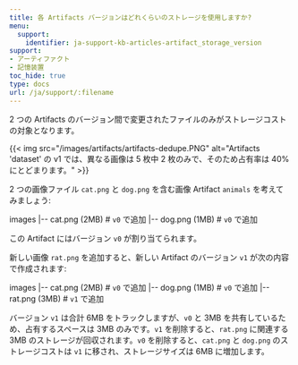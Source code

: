 ```yaml
---
title: 各 Artifacts バージョンはどれくらいのストレージを使用しますか?
menu:
  support:
    identifier: ja-support-kb-articles-artifact_storage_version
support:
- アーティファクト
- 記憶装置
toc_hide: true
type: docs
url: /ja/support/:filename
---
```


2 つの Artifacts のバージョン間で変更されたファイルのみがストレージコストの対象となります。

{{< img src="/images/artifacts/artifacts-dedupe.PNG" alt="Artifacts 'dataset' の v1 では、異なる画像は 5 枚中 2 枚のみで、そのため占有率は 40% にとどまります。" >}}

2 つの画像ファイル `cat.png` と `dog.png` を含む画像 Artifact `animals` を考えてみましょう:

images
|-- cat.png (2MB) # `v0` で追加
|-- dog.png (1MB) # `v0` で追加

この Artifact にはバージョン `v0` が割り当てられます。

新しい画像 `rat.png` を追加すると、新しい Artifact のバージョン `v1` が次の内容で作成されます:

images
|-- cat.png (2MB) # `v0` で追加
|-- dog.png (1MB) # `v0` で追加
|-- rat.png (3MB) # `v1` で追加

バージョン `v1` は合計 6MB をトラックしますが、`v0` と 3MB を共有しているため、占有するスペースは 3MB のみです。`v1` を削除すると、`rat.png` に関連する 3MB のストレージが回収されます。`v0` を削除すると、`cat.png` と `dog.png` のストレージコストは `v1` に移され、ストレージサイズは 6MB に増加します。
